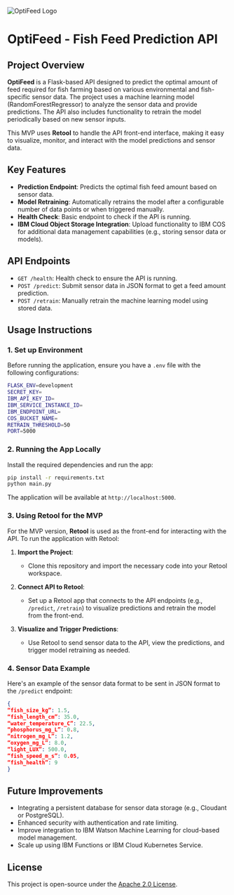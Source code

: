 ![OptiFeed Logo](https://fishfeed.retool.com/api/file/0800ef5b-2dd5-4e45-85de-4c79042814d6)

# OptiFeed - Fish Feed Prediction API

## Project Overview

**OptiFeed** is a Flask-based API designed to predict the optimal amount of feed required for fish farming based on various environmental and fish-specific sensor data. The project uses a machine learning model (RandomForestRegressor) to analyze the sensor data and provide predictions. The API also includes functionality to retrain the model periodically based on new sensor inputs.

This MVP uses **Retool** to handle the API front-end interface, making it easy to visualize, monitor, and interact with the model predictions and sensor data.

## Key Features
- **Prediction Endpoint**: Predicts the optimal fish feed amount based on sensor data.
- **Model Retraining**: Automatically retrains the model after a configurable number of data points or when triggered manually.
- **Health Check**: Basic endpoint to check if the API is running.
- **IBM Cloud Object Storage Integration**: Upload functionality to IBM COS for additional data management capabilities (e.g., storing sensor data or models).

## API Endpoints
- `GET /health`: Health check to ensure the API is running.
- `POST /predict`: Submit sensor data in JSON format to get a feed amount prediction.
- `POST /retrain`: Manually retrain the machine learning model using stored data.

## Usage Instructions

### 1. Set up Environment
Before running the application, ensure you have a `.env` file with the following configurations:

```bash
FLASK_ENV=development
SECRET_KEY=
IBM_API_KEY_ID=
IBM_SERVICE_INSTANCE_ID=
IBM_ENDPOINT_URL=
COS_BUCKET_NAME=
RETRAIN_THRESHOLD=50
PORT=5000
```

### 2. Running the App Locally
Install the required dependencies and run the app:

```bash
pip install -r requirements.txt
python main.py
```

The application will be available at `http://localhost:5000`.

### 3. Using Retool for the MVP
For the MVP version, **Retool** is used as the front-end for interacting with the API. To run the application with Retool:

1. **Import the Project**:
   - Clone this repository and import the necessary code into your Retool workspace.

2. **Connect API to Retool**:
   - Set up a Retool app that connects to the API endpoints (e.g., `/predict`, `/retrain`) to visualize predictions and retrain the model from the front-end.

3. **Visualize and Trigger Predictions**:
   - Use Retool to send sensor data to the API, view the predictions, and trigger model retraining as needed.

### 4. Sensor Data Example
Here's an example of the sensor data format to be sent in JSON format to the `/predict` endpoint:

```json
{
“fish_size_kg”: 1.5,
“fish_length_cm”: 35.0,
“water_temperature_C”: 22.5,
“phosphorus_mg_L”: 0.8,
“nitrogen_mg_L”: 1.2,
“oxygen_mg_L”: 8.0,
“light_LUX”: 500.0,
“fish_speed_m_s”: 0.05,
“fish_health”: 9
}
```

## Future Improvements
- Integrating a persistent database for sensor data storage (e.g., Cloudant or PostgreSQL).
- Enhanced security with authentication and rate limiting.
- Improve integration to IBM Watson Machine Learning for cloud-based model management.
- Scale up using IBM Functions or IBM Cloud Kubernetes Service.


## License
This project is open-source under the [Apache 2.0 License](https://www.apache.org/licenses/LICENSE-2.0).
